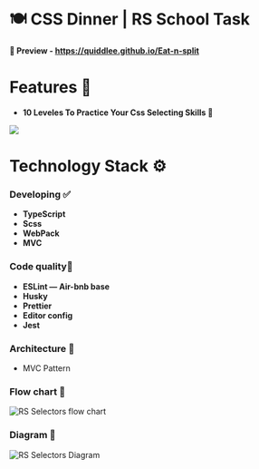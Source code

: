 # **🍽️ CSS Dinner | RS School Task**

**👀 Preview - https://quiddlee.github.io/Eat-n-split**

# Features 🚀
- **10 Leveles To Practice Your Css Selecting Skills 💪**
  
<img src="https://github.com/Quiddlee/RS-Selectors/assets/114234698/a579aa85-acf3-437c-9b0a-07ea948d012a"></img>

# Technology Stack ⚙️
### **Developing ✅**
- **TypeScript**
- **Scss**
- **WebPack**
- **MVC**

### **Code quality🧹**
- **ESLint — Air-bnb base**
- **Husky**
- **Prettier**
- **Editor config**
- **Jest**

### Architecture 🦍
- MVC Pattern

### Flow chart 🍁
![RS Selectors flow chart](https://github.com/Quiddlee/RS-Selectors/assets/114234698/cbe68f27-e8b0-43aa-897d-0ca1e13eef1d)

### Diagram 🗻
![RS Selectors Diagram](https://github.com/Quiddlee/RS-Selectors/assets/114234698/d8b2d24b-7a8d-4cc9-a245-c9d421aecb51)
